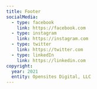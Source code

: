 ```yaml
---
title: Footer
socialMedia:
  - type: facebook
    link: https://facebook.com
  - type: instagram
    link: https://instagram.com
  - type: twitter
    link: https://twitter.com
  - type: linkedIn
    link: https://linkedin.com
copyright:
  year: 2021
  entity: Opensites Digital, LLC
---
```

